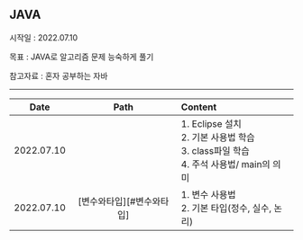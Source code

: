 ##  JAVA

시작일 : 2022.07.10

목표 : JAVA로 알고리즘 문제 능숙하게 풀기

참고자료 : 혼자 공부하는 자바

---

|    Date    |           Path            | Content                                                      |
| :--------: | :-----------------------: | :----------------------------------------------------------- |
| 2022.07.10 |                           | 1. Eclipse 설치<br />2. 기본 사용법 학습<br />3. class파일 학습<br />4. 주석 사용법/ main의 의미 |
| 2022.07.10 | [변수와타입][#변수와타입] | 1. 변수 사용법<br />2. 기본 타입(정수, 실수, 논리)           |

